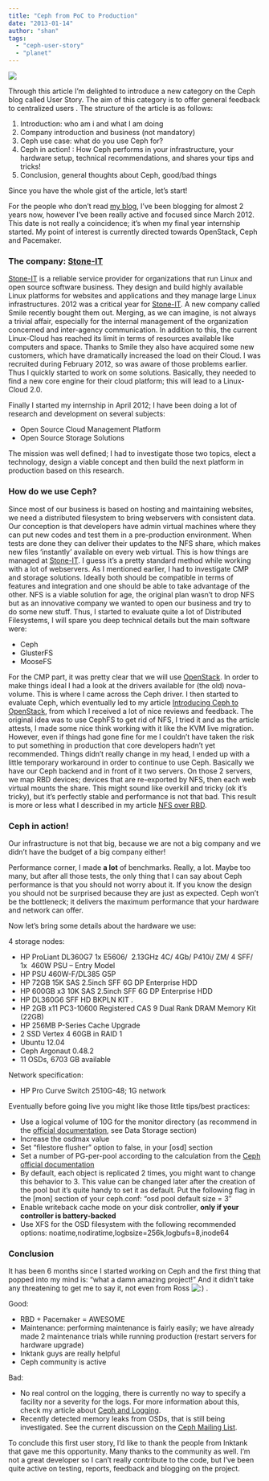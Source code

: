 ```yaml
---
title: "Ceph from PoC to Production"
date: "2013-01-14"
author: "shan"
tags: 
  - "ceph-user-story"
  - "planet"
---
```


[![](images/ceph-poc-prod-460x197.jpg)](http://ceph.com/user-story/ceph-from-poc-to-production/attachment/ceph-poc-prod/)

Through this article I’m delighted to introduce a new category on the Ceph blog called User Story. The aim of this category is to offer general feedback to centralized users . The structure of the article is as follows:

1. Introduction: who am i and what I am doing
2. Company introduction and business (not mandatory)
3. Ceph use case: what do you use Ceph for?
4. Ceph in action! : How Ceph performs in your infrastructure, your hardware setup, technical recommendations, and shares your tips and tricks!
5. Conclusion, general thoughts about Ceph, good/bad things

Since you have the whole gist of the article, let’s start!

For the people who don’t read [my blog](http://sebastien-han.fr/blog/ "my blog"), I’ve been blogging for almost 2 years now, however I’ve been really active and focused since March 2012. This date is not really a coincidence; it’s when my final year internship started. My point of interest is currently directed towards OpenStack, Ceph and Pacemaker.

### The company: [Stone-IT](http://www.stone-it.com)

[Stone-IT](http://www.stone-it.com) is a reliable service provider for organizations that run Linux and open source software business. They design and build highly available Linux platforms for websites and applications and they manage large Linux infrastructures. 2012 was a critical year for [Stone-IT](http://www.stone-it.com). A new company called Smile recently bought them out. Merging, as we can imagine, is not always a trivial affair, especially for the internal management of the organization concerned and inter-agency communication. In addition to this, the current Linux-Cloud has reached its limit in terms of resources available like computers and space. Thanks to Smile they also have acquired some new customers, which have dramatically increased the load on their Cloud. I was recruited during February 2012, so was aware of those problems earlier. Thus I quickly started to work on some solutions. Basically, they needed to find a new core engine for their cloud platform; this will lead to a Linux-Cloud 2.0.

Finally I started my internship in April 2012; I have been doing a lot of research and development on several subjects:

- Open Source Cloud Management Platform
- Open Source Storage Solutions

The mission was well defined; I had to investigate those two topics, elect a technology, design a viable concept and then build the next platform in production based on this research.

### How do we use Ceph?

Since most of our business is based on hosting and maintaining websites, we need a distributed filesystem to bring webservers with consistent data. Our conception is that developers have admin virtual machines where they can put new codes and test them in a pre-production environment. When tests are done they can deliver their updates to the NFS share, which makes new files ‘instantly’ available on every web virtual. This is how things are managed at [Stone-IT](http://www.stone-it.com). I guess it’s a pretty standard method while working with a lot of webservers. As I mentioned earlier, I had to investigate CMP and storage solutions. Ideally both should be compatible in terms of features and integration and one should be able to take advantage of the other. NFS is a viable solution for age, the original plan wasn’t to drop NFS but as an innovative company we wanted to open our business and try to do some new stuff. Thus, I started to evaluate quite a lot of Distributed Filesystems, I will spare you deep technical details but the main software were:

- Ceph
- GlusterFS
- MooseFS

For the CMP part, it was pretty clear that we will use [OpenStack](http://www.openstack.org). In order to make things ideal I had a look at the drivers available for (the old) nova-volume. This is where I came across the Ceph driver. I then started to evaluate Ceph, which eventually led to my article [Introducing Ceph to OpenStack](http://www.sebastien-han.fr/blog/2012/06/10/introducing-ceph-to-openstack/), from which I received a lot of nice reviews and feedback. The original idea was to use CephFS to get rid of NFS, I tried it and as the article attests, I made some nice think working with it like the KVM live migration. However, even if things had gone fine for me I couldn’t have taken the risk to put something in production that core developers hadn’t yet recommended. Things didn’t really change in my head, I ended up with a little temporary workaround in order to continue to use Ceph. Basically we have our Ceph backend and in front of it two servers. On those 2 servers, we map RBD devices; devices that are re-exported by NFS, then each web virtual mounts the share. This might sound like overkill and tricky (ok it’s tricky), but it’s perfectly stable and performance is not that bad. This result is more or less what I described in my article [NFS over RBD](http://www.sebastien-han.fr/blog/2012/07/06/nfs-over-rbd/).

### Ceph in action!

Our infrastructure is not that big, because we are not a big company and we didn’t have the budget of a big company either!

Performance corner, I made **a lot** of benchmarks. Really, a lot. Maybe too many, but after all those tests, the only thing that I can say about Ceph performance is that you should not worry about it. If you know the design you should not be surprised because they are just as expected. Ceph won’t be the bottleneck; it delivers the maximum performance that your hardware and network can offer.

Now let’s bring some details about the hardware we use:

4 storage nodes:

- HP ProLiant DL360G7 1x E5606/  2.13GHz 4C/ 4Gb/ P410i/ ZM/ 4 SFF/ 1x  460W PSU – Entry Model
- HP PSU 460W-F/DL385 G5P
- HP 72GB 15K SAS 2.5inch SFF 6G DP Enterprise HDD
- HP 600GB x3 10K SAS 2.5inch SFF 6G DP Enterprise HDD
- HP DL360G6 SFF HD BKPLN KIT .
- HP 2GB x11 PC3-10600 Registered CAS 9 Dual Rank DRAM Memory Kit (22GB)
- HP 256MB P-Series Cache Upgrade
- 2 SSD Vertex 4 60GB in RAID 1
- Ubuntu 12.04
- Ceph Argonaut 0.48.2
- 11 OSDs, 6703 GB available

Network specification:

- HP Pro Curve Switch 2510G-48; 1G network

Eventually before going live you might like those little tips/best practices:

- Use a logical volume of 10G for the monitor directory (as recommend in the [official documentation](http://ceph.com/docs/master/install/hardware-recommendations/), see Data Storage section)
- Increase the osdmax value
- Set “filestore flusher” option to false, in your \[osd\] section
- Set a number of PG-per-pool according to the calculation from the [Ceph official documentation](http://ceph.com/docs/master/cluster-ops/placement-groups/)
- By default, each object is replicated 2 times, you might want to change this behavior to 3. This value can be changed later after the creation of the pool but it’s quite handy to set it as default. Put the following flag in the \[mon\] section of your ceph.conf: “osd pool default size = 3″
- Enable writeback cache mode on your disk controller, **only if your controller is battery-backed**
- Use XFS for the OSD filesystem with the following recommended options: noatime,nodiratime,logbsize=256k,logbufs=8,inode64

### Conclusion

It has been 6 months since I started working on Ceph and the first thing that popped into my mind is: “what a damn amazing project!” And it didn’t take any threatening to get me to say it, not even from Ross ![:)](http://ceph.com/wp-includes/images/smilies/icon_smile.gif) .

Good:

- RBD + Pacemaker = AWESOME
- Maintenance: performing maintenance is fairly easily; we have already made 2 maintenance trials while running production (restart servers for hardware upgrade)
- Inktank guys are really helpful
- Ceph community is active

Bad:

- No real control on the logging, there is currently no way to specify a facility nor a severity for the logs. For more information about this, check my article about [Ceph and Logging](http://www.sebastien-han.fr/blog/2013/01/07/logging-in-ceph/).
- Recently detected memory leaks from OSDs, that is still being investigated. See the current discussion on the [Ceph Mailing List](http://www.mail-archive.com/ceph-devel@vger.kernel.org/msg11000.html).

To conclude this first user story, I’d like to thank the people from Inktank that gave me this opportunity. Many thanks to the community as well. I’m not a great developer so I can’t really contribute to the code, but I’ve been quite active on testing, reports, feedback and blogging on the project.

